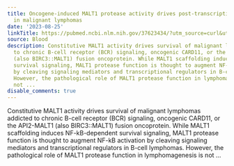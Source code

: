 ```yaml
---
title: Oncogene-induced MALT1 protease activity drives post-transcriptional gene expression
  in malignant lymphomas
date: '2023-08-25'
linkTitle: https://pubmed.ncbi.nlm.nih.gov/37623434/?utm_source=curl&utm_medium=rss&utm_campaign=journals&utm_content=7603509&fc=None&ff=20230825181045&v=2.17.9.post6+86293ac
source: Blood
description: Constitutive MALT1 activity drives survival of malignant lymphomas addicted
  to chronic B-cell receptor (BCR) signaling, oncogenic CARD11, or the API2-MALT1
  (also BIRC3::MALT1) fusion oncoprotein. While MALT1 scaffolding induces NF-kB-dependent
  survival signaling, MALT1 protease function is thought to augment NF-kB activation
  by cleaving signaling mediators and transcriptional regulators in B-cell lymphomas.
  However, the pathological role of MALT1 protease function in lymphomagenesis is
  not ...
disable_comments: true
---
```

Constitutive MALT1 activity drives survival of malignant lymphomas addicted to chronic B-cell receptor (BCR) signaling, oncogenic CARD11, or the API2-MALT1 (also BIRC3::MALT1) fusion oncoprotein. While MALT1 scaffolding induces NF-kB-dependent survival signaling, MALT1 protease function is thought to augment NF-kB activation by cleaving signaling mediators and transcriptional regulators in B-cell lymphomas. However, the pathological role of MALT1 protease function in lymphomagenesis is not ...